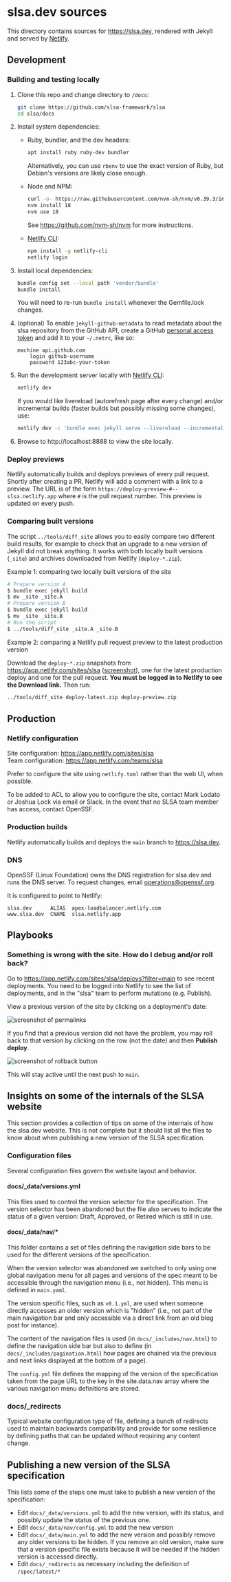 # slsa.dev sources

This directory contains sources for https://slsa.dev, rendered with Jekyll and
served by [Netlify](https://netlify.com).

## Development

### Building and testing locally

1.  Clone this repo and change directory to `/docs`:

    ```bash
    git clone https://github.com/slsa-framework/slsa
    cd slsa/docs
    ```

2.  Install system dependencies:

    -   Ruby, bundler, and the dev headers:

        ```bash
        apt install ruby ruby-dev bundler
        ```

        Alternatively, you can use `rbenv` to use the exact version of Ruby,
        but Debian's versions are likely close enough.

    -   Node and NPM:

        ```bash
        curl -o- https://raw.githubusercontent.com/nvm-sh/nvm/v0.39.3/install.sh | bash
        nvm install 18
        nvm use 18
        ```

        See https://github.com/nvm-sh/nvm for more instructions.

    -   [Netlify CLI](https://docs.netlify.com/cli/get-started/):

        ```bash
        npm install -g netlify-cli
        netlify login
        ```

3.  Install local dependencies:

    ```bash
    bundle config set --local path 'vendor/bundle'
    bundle install
    ```

    You will need to re-run `bundle install` whenever the Gemfile.lock changes.

4.  (optional) To enable `jekyll-github-metadata` to read metadata about the
    slsa repository from the GitHub API, create a GitHub
    [personal access token](https://github.com/settings/tokens/new) and add it
    to your `~/.netrc`, like so:

    ```none
    machine api.github.com
        login github-username
        password 123abc-your-token
    ```

5.  Run the development server locally with
    [Netlify CLI](https://github.com/netlify/cli/blob/main/docs/netlify-dev.md):

    ```bash
    netlify dev
    ```

    If you would like livereload (autorefresh page after every change) and/or
    incremental builds (faster builds but possibly missing some changes), use:

    ```bash
    netlify dev -c 'bundle exec jekyll serve --livereload --incremental'
    ```

6.  Browse to http://localhost:8888 to view the site locally.

### Deploy previews

Netlify automatically builds and deploys previews of every pull request. Shortly
after creating a PR, Netlify will add a comment with a link to a preview. The
URL is of the form `https://deploy-preview-#--slsa.netlify.app` where `#` is the
pull request number. This preview is updated on every push.

### Comparing built versions

The script `../tools/diff_site` allows you to easily compare two different build
results, for example to check that an upgrade to a new version of Jekyll did not
break anything. It works with both locally built versions (`_site`) and archives
downloaded from Netlify (`deploy-*.zip`).

Example 1: comparing two locally built versions of the site

```bash
# Prepare version A 
$ bundle exec jekyll build
$ mv _site _site.A
# Prepare version B
$ bundle exec jekyll build
$ mv _site _site.B
# Run the script
$ ../tools/diff_site _site.A _site.B
```

Example 2: comparing a Netlify pull request preview to the latest production
version

Download the `deploy-*.zip` snapshots from
https://app.netlify.com/sites/slsa
([screenshot](../readme_images/netlify_download_screenshot.png)), one for the
latest production deploy and one for the pull request. **You must be
logged in to Netlify to see the Download link.** Then run:

```bash
../tools/diff_site deploy-latest.zip deploy-preview.zip
```

## Production

### Netlify configuration

Site configuration: https://app.netlify.com/sites/slsa \
Team configuration: https://app.netlify.com/teams/slsa

Prefer to configure the site using `netlify.toml` rather than the web UI, when
possible.

To be added to ACL to allow you to configure the site, contact Mark Lodato or
Joshua Lock via email or Slack. In the event that no SLSA team member has
access, contact OpenSSF.

### Production builds

Netlify automatically builds and deploys the `main` branch to https://slsa.dev.

### DNS

OpenSSF (Linux Foundation) owns the DNS registration for slsa.dev and runs the
DNS server. To request changes, email operations@openssf.org.

It is configured to point to Netlify:

```none
slsa.dev      ALIAS  apex-loadbalancer.netlify.com
www.slsa.dev  CNAME  slsa.netlify.app
```

## Playbooks

### Something is wrong with the site. How do I debug and/or roll back?

Go to https://app.netlify.com/sites/slsa/deploys?filter=main to see recent
deployments. You need to be logged into Netlify to see the list of deployments,
and in the "slsa" team to perform mutations (e.g. Publish).

View a previous version of the site by clicking on a deployment's date:

![screenshot of permalinks](../readme_images/netlify_permalinks_screenshot.png)

If you find that a previous version did not have the problem, you may roll back
to that version by clicking on the row (not the date) and then **Publish
deploy**.

![screenshot of rollback button](../readme_images/netlify_rollback_screenshot.png)

This will stay active until the next push to `main`.

## Insights on some of the internals of the SLSA website

This section provides a collection of tips on some of the internals of how the
slsa.dev website. This is not complete but it should list all the files to know
about when publishing a new version of the SLSA specification.

### Configuration files

Several configuration files govern the website layout and behavior.

#### docs/_data/versions.yml

This files used to control the version selector for the specification. The
version selector has been abandoned but the file also serves to indicate the
status of a given version: Draft, Approved, or Retired which is still in use.

#### docs/_data/nav/*

This folder contains a set of files defining the navigation side bars to be
used for the different versions of the specification.

When the version selector was abandoned we switched to only using one global
navigation menu for all pages and versions of the spec meant to be accessible
through the navigation menu (i.e., not hidden). This menu is defined in
`main.yaml`.

The version specific files, such as `v0.1.yml`, are used when someone directly
accesses an older version which is "hidden" (i.e., not part of the main
navigation bar and only accessible via a direct link from an old blog post for
instance).

The content of the navigation files is used (in `docs/_includes/nav.html`) to
define the navigation side bar but also to define (in
`docs/_includes/pagination.html`) how pages are chained via the previous and
next links displayed at the bottom of a page).

The `config.yml` file defines the mapping of the version of the specification
taken from the page URL to the key in the site.data.nav array where the various
navigation menu definitions are stored.

### docs/_redirects

Typical website configuration type of file, defining a bunch of redirects used
to maintain backwards compatibility and provide for some resilience by defining
paths that can be updated without requiring any content change.

## Publishing a new version of the SLSA specification

This lists some of the steps one must take to publish a new version of the specification:

-   Edit `docs/_data/versions.yml` to add the new version, with its status, and possibly update the status of the previous one.
-   Edit `docs/_data/nav/config.yml` to add the new version
-   Edit `docs/_data/main.yml` to add the new version and possibly remove any older versions to be hidden. If you remove an old version, make sure that a version specific file exists because it will be needed if the hidden version is accessed directly.
-   Edit `docs/_redirects` as necessary including the definition of `/spec/latest/*`
